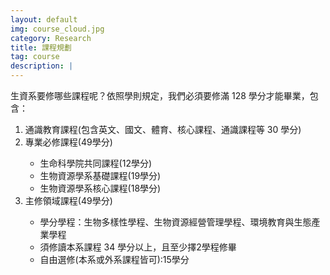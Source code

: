 ```yaml
---
layout: default
img: course_cloud.jpg
category: Research
title: 課程規劃
tag: course
description: |
---
```

<section id="courses">
生資系要修哪些課程呢？依照學則規定，我們必須要修滿 128 學分才能畢業，包含：

<ol>
<li> 通識教育課程(包含英文、國文、體育、核心課程、通識課程等 30 學分)</li>
<li> 專業必修課程(49學分)</li>
    <ul>
        <li> 生命科學院共同課程(12學分)</li>
        <li> 生物資源學系基礎課程(19學分)</li>
        <li> 生物資源學系核心課程(18學分)</li>
    </ul>

<li> 主修領域課程(49學分)</li>
    <ul>
       <li>學分學程：生物多樣性學程、生物資源經營管理學程、環境教育與生態產業學程</li>
       <li>須修讀本系課程 34 學分以上，且至少擇2學程修畢</li>
       <li>自由選修(本系或外系課程皆可):15學分</li>
    </ul>

</ol>
</section>
